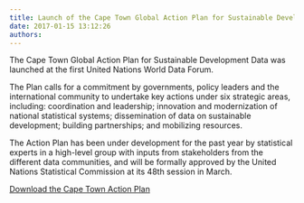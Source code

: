 ```yaml
---
title: Launch of the Cape Town Global Action Plan for Sustainable Development Data
date: 2017-01-15 13:12:26
authors:
---
```


The Cape Town Global Action Plan for Sustainable Development Data was launched at the first United Nations World Data Forum.

The Plan calls for a commitment by governments, policy leaders and the international community to undertake key actions under six strategic areas, including: coordination and leadership; innovation and modernization of national statistical systems; dissemination of data on sustainable development; building partnerships; and mobilizing resources.

The Action Plan has been under development for the past year by statistical experts in a high-level group with inputs from stakeholders from the different data communities, and will be formally approved by the United Nations Statistical Commission at its 48th session in March.

[Download the Cape Town Action Plan](http://undataforum.org/WorldDataForum/wp-content/uploads/2017/01/Cape-Town-Action-Plan-For-Data-Jan2017.pdf)
